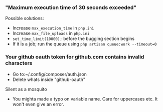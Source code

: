 ### "Maximum execution time of 30 seconds exceeded"
Possible solutions:
- Increase ```max_execution_time``` in ```php.ini```
- Increase ```max_file_uploads``` in ```php.ini```
- ```set_time_limit(10000);``` before the bugging section begins
- If it is a job; run the queue using ```php artisan queue:work --timeout=0```

### Your github oauth token for github.com contains invalid characters
- Go to:~/.config/composer/auth.json
- Delete whats inside "github-oauth"

Silent as a mosquito
- You mighta made a typo on variable name. Care for uppercases etc. It won't even give an error.
